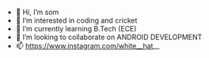 - 👋 Hi, I’m som
- 👀 I’m interested in coding and cricket
- 🌱 I’m currently learning B.Tech (ECE)
- 💞️ I’m looking to collaborate on ANDROID DEVELOPMENT
- 📫 https://www.instagram.com/white__hat__

<!---
som-ec/som-ec is a ✨ special ✨ repository because its `README.md` (this file) appears on your GitHub profile.
You can click the Preview link to take a look at your changes.
--->
